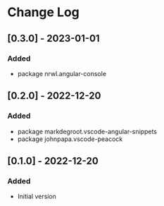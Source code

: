 # Change Log

<a name="0.3.0"></a>

## [0.3.0] - 2023-01-01

### Added

- package nrwl.angular-console

<a name="0.2.0"></a>

## [0.2.0] - 2022-12-20

### Added

- package markdegroot.vscode-angular-snippets
- package johnpapa.vscode-peacock

<a name="0.1.0"></a>

## [0.1.0] - 2022-12-20

### Added

- Initial version
